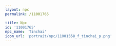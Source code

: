 ```yaml
---
layout: npc
permalink: /11001765

title: Npc
id: '11001765'
npc_name: 'Tinchai'
icon_url: 'portrait/npc/11001558_f_tinchai_p.png'
---
```

